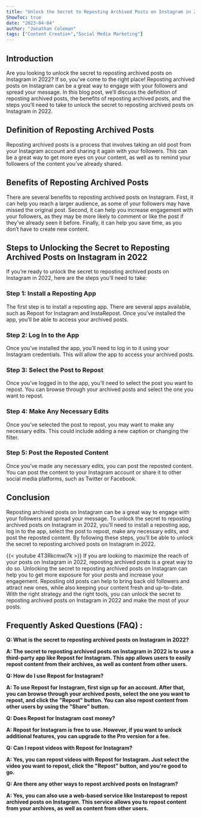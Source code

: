 ```yaml
---
title: "Unlock the Secret to Reposting Archived Posts on Instagram in 2022!"
ShowToc: true 
date: "2023-04-04"
author: "Jonathan Coleman" 
tags: ["Content Creation","Social Media Marketing"]
---
```

## Introduction

Are you looking to unlock the secret to reposting archived posts on Instagram in 2022? If so, you’ve come to the right place! Reposting archived posts on Instagram can be a great way to engage with your followers and spread your message. In this blog post, we’ll discuss the definition of reposting archived posts, the benefits of reposting archived posts, and the steps you’ll need to take to unlock the secret to reposting archived posts on Instagram in 2022.

## Definition of Reposting Archived Posts

Reposting archived posts is a process that involves taking an old post from your Instagram account and sharing it again with your followers. This can be a great way to get more eyes on your content, as well as to remind your followers of the content you’ve already shared.

## Benefits of Reposting Archived Posts

There are several benefits to reposting archived posts on Instagram. First, it can help you reach a larger audience, as some of your followers may have missed the original post. Second, it can help you increase engagement with your followers, as they may be more likely to comment or like the post if they’ve already seen it before. Finally, it can help you save time, as you don’t have to create new content.

## Steps to Unlocking the Secret to Reposting Archived Posts on Instagram in 2022

If you’re ready to unlock the secret to reposting archived posts on Instagram in 2022, here are the steps you’ll need to take:

### Step 1: Install a Reposting App

The first step is to install a reposting app. There are several apps available, such as Repost for Instagram and InstaRepost. Once you’ve installed the app, you’ll be able to access your archived posts.

### Step 2: Log In to the App

Once you’ve installed the app, you’ll need to log in to it using your Instagram credentials. This will allow the app to access your archived posts.

### Step 3: Select the Post to Repost

Once you’ve logged in to the app, you’ll need to select the post you want to repost. You can browse through your archived posts and select the one you want to repost.

### Step 4: Make Any Necessary Edits

Once you’ve selected the post to repost, you may want to make any necessary edits. This could include adding a new caption or changing the filter.

### Step 5: Post the Reposted Content

Once you’ve made any necessary edits, you can post the reposted content. You can post the content to your Instagram account or share it to other social media platforms, such as Twitter or Facebook.

## Conclusion

Reposting archived posts on Instagram can be a great way to engage with your followers and spread your message. To unlock the secret to reposting archived posts on Instagram in 2022, you’ll need to install a reposting app, log in to the app, select the post to repost, make any necessary edits, and post the reposted content. By following these steps, you’ll be able to unlock the secret to reposting archived posts on Instagram in 2022.

{{< youtube 4T3Rkcmwl7k >}} 
If you are looking to maximize the reach of your posts on Instagram in 2022, reposting archived posts is a great way to do so. Unlocking the secret to reposting archived posts on Instagram can help you to get more exposure for your posts and increase your engagement. Reposting old posts can help to bring back old followers and attract new ones, while also keeping your content fresh and up-to-date. With the right strategy and the right tools, you can unlock the secret to reposting archived posts on Instagram in 2022 and make the most of your posts.

## Frequently Asked Questions (FAQ) :
**Q: What is the secret to reposting archived posts on Instagram in 2022?**

**A: The secret to reposting archived posts on Instagram in 2022 is to use a third-party app like Repost for Instagram. This app allows users to easily repost content from their archives, as well as content from other users.**

**Q: How do I use Repost for Instagram?**

**A: To use Repost for Instagram, first sign up for an account. After that, you can browse through your archived posts, select the one you want to repost, and click the "Repost" button. You can also repost content from other users by using the "Share" button.**

**Q: Does Repost for Instagram cost money?**

**A: Repost for Instagram is free to use. However, if you want to unlock additional features, you can upgrade to the Pro version for a fee.**

**Q: Can I repost videos with Repost for Instagram?**

**A: Yes, you can repost videos with Repost for Instagram. Just select the video you want to repost, click the "Repost" button, and you're good to go.**

**Q: Are there any other ways to repost archived posts on Instagram?**

**A: Yes, you can also use a web-based service like Instarepost to repost archived posts on Instagram. This service allows you to repost content from your archives, as well as content from other users.**


